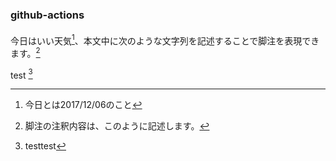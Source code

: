 ### github-actions

####
今日はいい天気[^1]、本文中に次のような文字列を記述することで脚注を表現できます。[^2]

test [^3]

[^1]: 今日とは2017/12/06のこと
[^2]: 脚注の注釈内容は、このように記述します。
[^3]: testtest
